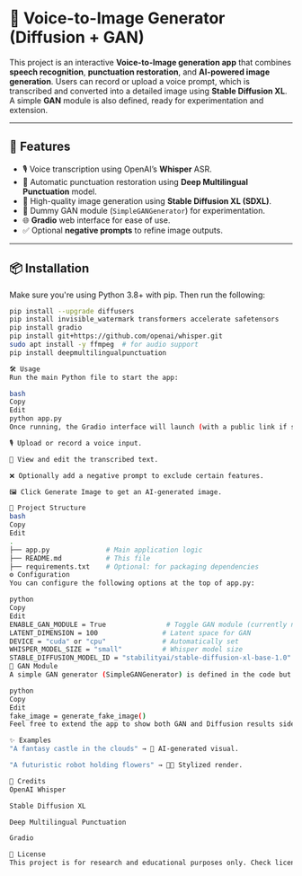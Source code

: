 # 🎤 Voice-to-Image Generator (Diffusion + GAN)

This project is an interactive **Voice-to-Image generation app** that combines **speech recognition**, **punctuation restoration**, and **AI-powered image generation**. Users can record or upload a voice prompt, which is transcribed and converted into a detailed image using **Stable Diffusion XL**. A simple **GAN** module is also defined, ready for experimentation and extension.

---

## 🚀 Features

- 🎙️ Voice transcription using OpenAI’s **Whisper** ASR.
- 📝 Automatic punctuation restoration using **Deep Multilingual Punctuation** model.
- 🎨 High-quality image generation using **Stable Diffusion XL (SDXL)**.
- 🧠 Dummy GAN module (`SimpleGANGenerator`) for experimentation.
- 🌐 **Gradio** web interface for ease of use.
- ✅ Optional **negative prompts** to refine image outputs.

---

## 📦 Installation

Make sure you're using Python 3.8+ with pip. Then run the following:

```bash
pip install --upgrade diffusers
pip install invisible_watermark transformers accelerate safetensors
pip install gradio
pip install git+https://github.com/openai/whisper.git
sudo apt install -y ffmpeg  # for audio support
pip install deepmultilingualpunctuation

🛠️ Usage
Run the main Python file to start the app:

bash
Copy
Edit
python app.py
Once running, the Gradio interface will launch (with a public link if share=True), allowing you to:

🎙️ Upload or record a voice input.

📝 View and edit the transcribed text.

❌ Optionally add a negative prompt to exclude certain features.

🖼️ Click Generate Image to get an AI-generated image.

📁 Project Structure
bash
Copy
Edit
.
├── app.py              # Main application logic
├── README.md           # This file
├── requirements.txt    # Optional: for packaging dependencies
⚙️ Configuration
You can configure the following options at the top of app.py:

python
Copy
Edit
ENABLE_GAN_MODULE = True               # Toggle GAN module (currently not in UI)
LATENT_DIMENSION = 100                # Latent space for GAN
DEVICE = "cuda" or "cpu"              # Automatically set
WHISPER_MODEL_SIZE = "small"          # Whisper model size
STABLE_DIFFUSION_MODEL_ID = "stabilityai/stable-diffusion-xl-base-1.0"
🧪 GAN Module
A simple GAN generator (SimpleGANGenerator) is defined in the code but not yet integrated into the UI. You can generate a synthetic image using:

python
Copy
Edit
fake_image = generate_fake_image()
Feel free to extend the app to show both GAN and Diffusion results side-by-side.

✨ Examples
"A fantasy castle in the clouds" → 🏰 AI-generated visual.

"A futuristic robot holding flowers" → 🤖💐 Stylized render.

🙏 Credits
OpenAI Whisper

Stable Diffusion XL

Deep Multilingual Punctuation

Gradio

📜 License
This project is for research and educational purposes only. Check licenses of individual models and tools used.
